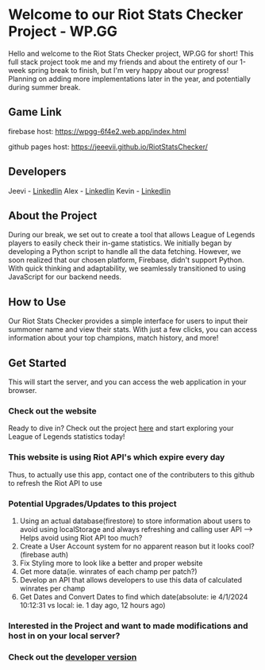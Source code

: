 # Welcome to our Riot Stats Checker Project - WP.GG

Hello and welcome to the Riot Stats Checker project, WP.GG for short! This full stack project took me and my friends and about the entirety of our 1-week spring break to finish, but I'm very happy about our progress! Planning on adding more implementations later in the year, and potentially during summer break. 

## Game Link

firebase host: https://wpgg-6f4e2.web.app/index.html

github pages host: https://jeeevii.github.io/RiotStatsChecker/ 

## Developers 

Jeevi - [Linkedlin](https://www.linkedin.com/in/jeevithan-mahenthran/)
Alex - [Linkedlin](https://www.linkedin.com/in/alexander-lee-855a96236/)
Kevin - [Linkedlin](https://www.linkedin.com/in/hanlin-huang-6aa4131ba/) 

## About the Project

During our break, we set out to create a tool that allows League of Legends players to easily check their in-game statistics. We initially began by developing a Python script to handle all the data fetching. However, we soon realized that our chosen platform, Firebase, didn't support Python. With quick thinking and adaptability, we seamlessly transitioned to using JavaScript for our backend needs.

## How to Use

Our Riot Stats Checker provides a simple interface for users to input their summoner name and view their stats. With just a few clicks, you can access information about your top champions, match history, and more!

## Get Started

This will start the server, and you can access the web application in your browser.

### Check out the website 
Ready to dive in? Check out the project [here](https://wpgg-6f4e2.web.app/index.html) and start exploring your League of Legends statistics today!

### This website is using Riot API's which expire every day
Thus, to actually use this app, contact one of the contributers to this github to refresh the Riot API to use

### Potential Upgrades/Updates to this project
1) Using an actual database(firestore) to store information about users to avoid using localStorage and always refreshing 
and calling user API --> Helps avoid using Riot API too much?
2) Create a User Account system for no apparent reason but it looks cool?(firebase auth)
3) Fix Styling more to look like a better and proper website
4) Get more data(ie. winrates of each champ per patch?)
5) Develop an API that allows developers to use this data of calculated winrates per champ
6) Get Dates and Convert Dates to find which date(absolute: ie 4/1/2024 10:12:31 vs local: ie. 1 day ago, 12 hours ago)

### Interested in the Project and want to made modifications and host in on your local server? 
### Check out the [developer version](https://github.com/alexlee39/wpgg-devs?tab=readme-ov-file)
